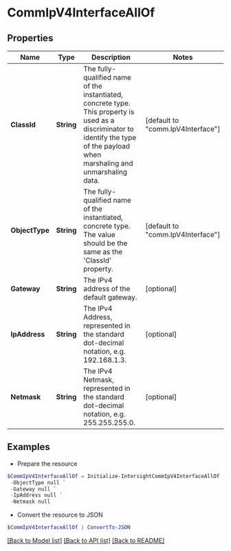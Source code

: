 # CommIpV4InterfaceAllOf
## Properties

Name | Type | Description | Notes
------------ | ------------- | ------------- | -------------
**ClassId** | **String** | The fully-qualified name of the instantiated, concrete type. This property is used as a discriminator to identify the type of the payload when marshaling and unmarshaling data. | [default to "comm.IpV4Interface"]
**ObjectType** | **String** | The fully-qualified name of the instantiated, concrete type. The value should be the same as the &#39;ClassId&#39; property. | [default to "comm.IpV4Interface"]
**Gateway** | **String** | The IPv4 address of the default gateway. | [optional] 
**IpAddress** | **String** | The IPv4 Address, represented in the standard dot-decimal notation, e.g. 192.168.1.3. | [optional] 
**Netmask** | **String** | The IPv4 Netmask, represented in the standard dot-decimal notation, e.g. 255.255.255.0. | [optional] 

## Examples

- Prepare the resource
```powershell
$CommIpV4InterfaceAllOf = Initialize-IntersightCommIpV4InterfaceAllOf  -ClassId null `
 -ObjectType null `
 -Gateway null `
 -IpAddress null `
 -Netmask null
```

- Convert the resource to JSON
```powershell
$CommIpV4InterfaceAllOf | ConvertTo-JSON
```

[[Back to Model list]](../README.md#documentation-for-models) [[Back to API list]](../README.md#documentation-for-api-endpoints) [[Back to README]](../README.md)

